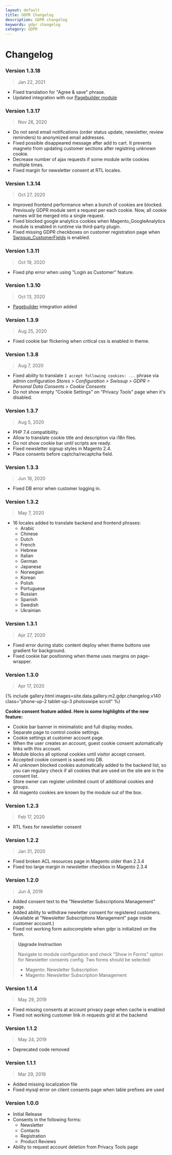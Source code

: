 ```yaml
---
layout: default
title: GDPR Changelog
description: GDPR changelog
keywords: gdpr changelog
category: GDPR
---
```


# Changelog

### Version 1.3.18

> Jan 22, 2021

 -  Fixed translation for "Agree & save" phrase.
 -  Updated integration with our [Pagebuilder module](/m2/extensions/pagebuilder/)

### Version 1.3.17

> Nov 26, 2020

  - Do not send email notifications (order status update, newsletter, review reminders)
    to anonymized email addresses.
  - Fixed possible disappeared message after add to cart. It prevents magneto from updating customer sections after registring unknown cookie.
  - Decrease number of ajax requests if some module write cookies multiple times.
  - Fixed margin for newsletter consent at RTL locales.

### Version 1.3.14

> Oct 27, 2020

 -  Improved frontend performance when a bunch of cookies are blocked. Previously
    GDPR module sent a request per each cookie. Now, all cookie names will be
    merged into a single request.
 -  Fixed blocked google analytics cookies when Magento_GoogleAnalytics module is
    enabled in runtime via third-party plugin.
 -  Fixed missing GDPR checkboxes on customer registration page when
    [Swissup_CustomerFields](/m2/extensions/customer-field-manager/) is enabled.

### Version 1.3.11

> Oct 19, 2020

 -  Fixed php error when using "Login as Customer" feature.

### Version 1.3.10

> Oct 13, 2020

 -  [Pagebuilder](/m2/extensions/pagebuilder/) integration added

### Version 1.3.9

> Aug 25, 2020

 -  Fixed cookie bar flickering when critical css is enabled in theme.

### Version 1.3.8

> Aug 7, 2020

 -  Fixed ability to translate `I accept following cookies: ...` phrase via
    admin configuration _Stores > Configuration > Swissup > GDPR > Personal Data Consents > Cookie Consents_
 -  Do not show empty "Cookie Settings" on "Privacy Tools" page when it's disabled.

### Version 1.3.7

> Aug 5, 2020

 -  PHP 7.4 compatibility.
 -  Allow to translate cookie title and description via i18n files.
 -  Do not show cookie bar until scripts are ready.
 -  Fixed newsletter signup styles in Magento 2.4.
 -  Place consents before captcha/recaptcha field.

### Version 1.3.3

> Jun 18, 2020

 -  Fixed DB error when customer logging in.

### Version 1.3.2

> May 7, 2020

 -  16 locales added to translate backend and frontend phrases:
    - Arabic
    - Chinese
    - Dutch
    - French
    - Hebrew
    - Italian
    - German
    - Japanese
    - Norwegian
    - Korean
    - Polish
    - Portuguese
    - Russian
    - Spanish
    - Swedish
    - Ukrainian

### Version 1.3.1

> Apr 27, 2020

 -  Fixed error during static content deploy when theme buttons use gradient for background.
 -  Fixed cookie bar positioning when theme uses margins on page-wrapper.

### Version 1.3.0

> Apr 17, 2020

{% include gallery.html images=site.data.gallery.m2.gdpr.changelog.v140 class="phone-up-2 tablet-up-3 photoswipe scroll" %}

**Cookie consent feature added. Here is some highlights of the new feature:**

 -  Cookie bar banner in minimalistic and full display modes.
 -  Separate page to control cookie settings.
 -  Cookie settings at customer account page.
 -  When the user creates an account, guest cookie consent automatically links
    with this account.
 -  Module blocks all optional cookies until visitor accept consent.
 -  Accepted cookie consent is saved into DB.
 -  All _unknown_ blocked cookies automatically added to the backend list, so
    you can regulary check if all cookies that are used on the site are
    in the consent list.
 -  Store owner can register unlimited count of additional cookies and groups.
 -  All magento cookies are known by the module out of the box.

### Version 1.2.3

> Feb 17, 2020

 -  RTL fixes for newsletter consent

### Version 1.2.2

> Jan 31, 2020

 -  Fixed broken ACL resources page in Magento older than 2.3.4
 -  Fixed too large margin in newsletter checkbox in Magento 2.3.4

### Version 1.2.0

> Jun 4, 2019

 -  Added consent text to the "Newsletter Subscriptions Management" page.
 -  Added ability to withdraw newletter consent for registered customers.
    (Available at "Newsletter Subscriptions Management" page inside
    customer account.)
 -  Fixed not working form autocomplete when gdpr is initialized on the form.

> **Upgrade Instruction**
>
> Navigate to module configuration and check "Show in Forms" option for
> Newsletter consents config. Two forms should be selected:
>
> - Magento: Newsletter Subscription
> - Magento: Newsletter Subscription Management

### Version 1.1.4

> May 29, 2019

 -  Fixed missing consents at account privacy page when cache is enabled
 -  Fixed not working customer link in requests grid at the backend

### Version 1.1.2

 > May 24, 2019

 -  Deprecated code removed

### Version 1.1.1

> Mar 29, 2019

 -  Added missing localization file
 -  Fixed mysql error on client consents page when table prefixes are used

### Version 1.0.0

 -  Initial Release
 -  Consents in the following forms:
    - Newsletter
    - Contacts
    - Registration
    - Product Reviews
 -  Ability to request account deletion from Privacy Tools page
